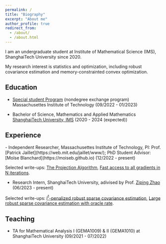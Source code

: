 ```yaml
---
permalink: /
title: "Biography"
excerpt: "About me"
author_profile: true
redirect_from: 
  - /about/
  - /about.html
---
```


I am an undergraduate student at Institute of Mathematical Science (IMS), ShanghaiTech University since 2020. 

My research interest is statistics and optimization, including robust covariance estimation and memory-constrainted convex optimization.

<h2 id="education"> Education</h2>

- [Special student Program](https://registrar.mit.edu/registration-academics/registration-information/special-student-registration) (nondegree exchange program)  
  Massachusettes Institute of Technology (09/2022 - 01/2023)
  
- Bachelor of Science, Mathematics and Applied Mathematics   
  [ShanghaiTech University, IMS](https://ims.shanghaitech.edu.cn/ims_en/) (2020 - 2024 (expected))

<h2 id="experience"> Experience</h2>
- Independent Researcher, Massachusettes Institute of Technology, PI: Prof. [Patrick Jaillet](https://web.mit.edu/jaillet/www/); PhD Student Advisor: [Moïse Blanchard](https://moiseb.github.io)  (12/2022 - present)

Selected write-ups: <a href="/files/The_proof_of_the_projection_algorithm-5.pdf">The Projection Algorithm</a>, <a href="/files/Alg_for_access_to_all_gradients_in_N_iterations(1).pdf">Fast access to all gradients in N iterations</a>.
- Research Intern, ShanghaiTech University, adivised by Prof. [Ziping Zhao](https://faculty.sist.shanghaitech.edu.cn/zhao/)
   (06/2023 - present)

Selected write-ups: <a href="/files/9_21_Huber_robust_covariance_estimation_cvx.pdf">$l^1$-penalized robust sparse covariance estimation</a>, <a href="/files/Huber robust covariance estimation oracle rate.pdf">Large robust sparse covariance estimation with oracle rate</a>.

<h2 id="teaching"> Teaching</h2>

- TA for  Mathematical Analysis I (GEMA1009) & II (GEMA1010) at ShanghaiTech University (09/2021 - 07/2022)
